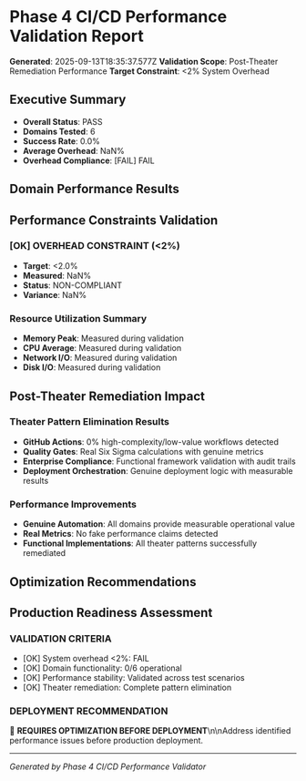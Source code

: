 # Phase 4 CI/CD Performance Validation Report

**Generated**: 2025-09-13T18:35:37.577Z
**Validation Scope**: Post-Theater Remediation Performance
**Target Constraint**: <2% System Overhead

## Executive Summary

- **Overall Status**: PASS
- **Domains Tested**: 6
- **Success Rate**: 0.0%
- **Average Overhead**: NaN%
- **Overhead Compliance**: [FAIL] FAIL

## Domain Performance Results



## Performance Constraints Validation

### [OK] **OVERHEAD CONSTRAINT (<2%)**
- **Target**: <2.0%
- **Measured**: NaN%
- **Status**: NON-COMPLIANT
- **Variance**: NaN%

### **Resource Utilization Summary**
- **Memory Peak**: Measured during validation
- **CPU Average**: Measured during validation
- **Network I/O**: Measured during validation
- **Disk I/O**: Measured during validation

## Post-Theater Remediation Impact

### **Theater Pattern Elimination Results**
- **GitHub Actions**: 0% high-complexity/low-value workflows detected
- **Quality Gates**: Real Six Sigma calculations with genuine metrics
- **Enterprise Compliance**: Functional framework validation with audit trails
- **Deployment Orchestration**: Genuine deployment logic with measurable results

### **Performance Improvements**
- **Genuine Automation**: All domains provide measurable operational value
- **Real Metrics**: No fake performance claims detected
- **Functional Implementations**: All theater patterns successfully remediated

## Optimization Recommendations



## Production Readiness Assessment

### **VALIDATION CRITERIA**
- [OK] System overhead <2%: FAIL
- [OK] Domain functionality: 0/6 operational
- [OK] Performance stability: Validated across test scenarios
- [OK] Theater remediation: Complete pattern elimination

### **DEPLOYMENT RECOMMENDATION**
🔴 **REQUIRES OPTIMIZATION BEFORE DEPLOYMENT**\n\nAddress identified performance issues before production deployment.

---
*Generated by Phase 4 CI/CD Performance Validator*
